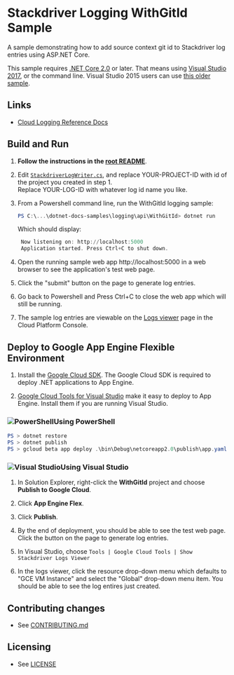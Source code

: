 # Stackdriver Logging WithGitId Sample

A sample demonstrating how to add source context git id to Stackdriver log entries using ASP.NET Core.

This sample requires [.NET Core 2.0](
    https://www.microsoft.com/net/core) or later.  That means using
[Visual Studio 2017](
    https://www.visualstudio.com/), or the command line.  Visual Studio 2015 users
can use [this older sample](
    https://github.com/GoogleCloudPlatform/dotnet-docs-samples/tree/vs2015/logging/api/WithGitId).

## Links

- [Cloud Logging Reference Docs](https://cloud.google.com/logging/docs/)

## Build and Run

1.  **Follow the instructions in the [root README](../../../README.md)**.

2.  Edit [`StackdriverLogWriter.cs`](StackdriverLogWriter.cs), and replace YOUR-PROJECT-ID with id
    of the project you created in step 1.  
	Replace YOUR-LOG-ID with whatever log id name you like.

3. From a Powershell command line, run the WithGitId logging sample:
    ```ps1
    PS C:\...\dotnet-docs-samples\logging\api\WithGitId> dotnet run
   ```
   Which should display:

   ```ps1
    Now listening on: http://localhost:5000
    Application started. Press Ctrl+C to shut down.
    ```

4. Open the running sample web app http://localhost:5000 in a web browser 
to see the application's test web page. 

5. Click the "submit" button on the page to generate log entries.

7. Go back to Powershell and Press Ctrl+C to close the web app which will
still be running.

8. The sample log entries are viewable on the
[Logs viewer](https://console.cloud.google.com/logs) page in the
Cloud Platform Console.


## Deploy to Google App Engine Flexible Environment

1.  Install the [Google Cloud SDK](https://cloud.google.com/sdk/).  The Google Cloud SDK
    is required to deploy .NET applications to App Engine.

2.  [Google Cloud Tools for Visual Studio](
	https://marketplace.visualstudio.com/items?itemName=GoogleCloudTools.GoogleCloudPlatformExtensionforVisualStudio)
    make it easy to deploy to App Engine.  Install them if you are running Visual Studio.

### ![PowerShell](../../../appengine/flexible/.resources/powershell.png)Using PowerShell

```psm1
PS > dotnet restore
PS > dotnet publish
PS > gcloud beta app deploy .\bin\Debug\netcoreapp2.0\publish\app.yaml
```

### ![Visual Studio](../../../appengine/flexible/.resources/visual-studio.png)Using Visual Studio

1.  In Solution Explorer, right-click the **WithGitId** project and choose **Publish to Google Cloud**.

2.  Click **App Engine Flex**.

3.  Click **Publish**.

4. By the end of deployment, you should be able to see the test web page.
   Click the button on the page to generate log entries.

5. In Visual Studio, choose `Tools | Google Cloud Tools | Show Stackdriver Logs Viewer`

6. In the logs viewer, click the resource drop-down menu which defaults to "GCE VM Instance" and select the "Global" drop-down menu item. You should be able to see the log entires just created.
	
## Contributing changes

* See [CONTRIBUTING.md](../../../CONTRIBUTING.md)

## Licensing

* See [LICENSE](../../../LICENSE)